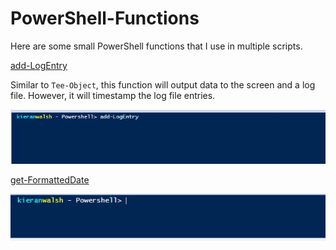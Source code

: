# PowerShell-Functions
Here are some small PowerShell functions that I use in multiple scripts.

[add-LogEntry](https://github.com/kieranwalsh/PowerShell-Functions/blob/main/add-LogEntry.ps1)

Similar to `Tee-Object`, this function will output data to the screen and a log file. However, it will timestamp the log file entries.

![Gif of add-LogEntry in action](https://github.com/kieranwalsh/img/blob/main/add-LogEntry.gif)

[get-FormattedDate](https://github.com/kieranwalsh/PowerShell-Functions/blob/main/get-FormattedDate.ps1)

![Gif of get-FormattedDate in action](https://github.com/kieranwalsh/img/blob/main/get-FormattedDate.gif)



